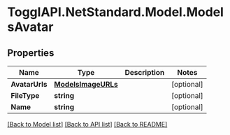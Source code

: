 # TogglAPI.NetStandard.Model.ModelsAvatar
## Properties

Name | Type | Description | Notes
------------ | ------------- | ------------- | -------------
**AvatarUrls** | [**ModelsImageURLs**](ModelsImageURLs.md) |  | [optional] 
**FileType** | **string** |  | [optional] 
**Name** | **string** |  | [optional] 

[[Back to Model list]](../README.md#documentation-for-models) [[Back to API list]](../README.md#documentation-for-api-endpoints) [[Back to README]](../README.md)

